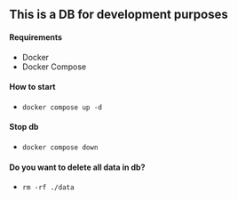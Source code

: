 ## This is a DB for development purposes

#### Requirements
- Docker
- Docker Compose

#### How to start
- `docker compose up -d`

#### Stop db
- `docker compose down`

#### Do you want to delete all data in db?
- `rm -rf ./data`

